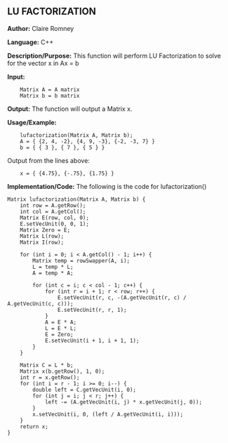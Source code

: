 ## LU FACTORIZATION

**Author:** Claire Romney

**Language:** C++

**Description/Purpose:** This function will perform LU Factorization to solve for the vector x in Ax = b

**Input:** 
        
        Matrix A = A matrix
        Matrix b = b matrix

**Output:** The function will output a Matrix x.

**Usage/Example:**

        lufactorization(Matrix A, Matrix b);
        A = { {2, 4, -2}, {4, 9, -3}, {-2, -3, 7} }
        b = { { 3 }, { 7 }, { 5 } }
 
Output from the lines above:

        x = { {4.75}, {-.75}, {1.75} }
  
**Implementation/Code:** The following is the code for lufactorization()

	Matrix lufactorization(Matrix A, Matrix b) {
		int row = A.getRow();
		int col = A.getCol();
		Matrix E(row, col, 0);
		E.setVecUnit(0, 0, 1);
		Matrix Zero = E;
		Matrix L(row);
		Matrix I(row);

		for (int i = 0; i < A.getCol() - 1; i++) {
			Matrix temp = rowSwapper(A, i);
			L = temp * L;
			A = temp * A;

			for (int c = i; c < col - 1; c++) {
				for (int r = i + 1; r < row; r++) {
					E.setVecUnit(r, c, -(A.getVecUnit(r, c) / A.getVecUnit(c, c)));
					E.setVecUnit(r, r, 1);
				}
				A = E * A;
				L = E * L;
				E = Zero;
				E.setVecUnit(i + 1, i + 1, 1);
			}
		}

		Matrix C = L * b;
		Matrix x(b.getRow(), 1, 0);
		int r = x.getRow();
		for (int i = r - 1; i >= 0; i--) {
			double left = C.getVecUnit(i, 0);
			for (int j = i; j < r; j++) {
				left -= (A.getVecUnit(i, j) * x.getVecUnit(j, 0));
			}
			x.setVecUnit(i, 0, (left / A.getVecUnit(i, i)));
		}
		return x;
	}
